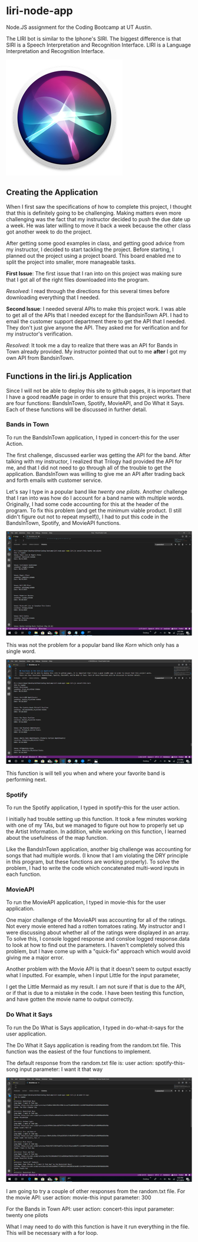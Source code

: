 # liri-node-app

Node.JS assignment for the Coding Bootcamp at UT Austin. 

The LIRI bot is similar to the Iphone's SIRI. 
The biggest difference is that SIRI is a Speech Interpretation and Recognition Interface. 
LIRI is a Language Interpretation and Recognition Interface. 

![alt text](SIRI.jpg)

## Creating the Application
When I first saw the specifications of how to complete this project, I thought that this is definitely going to be challenging. 
Making matters even more challenging was the fact that my instructor decided to push the due date up a week. 
He was later willing to move it back a week because the other class got another week to do the project. 

After getting some good examples in class, and getting good advice from my instructor, I decided to start tackling the project. 
Before starting, I planned out the project using a project board. This board enabled me to split the project into smaller, more manageable tasks. 

**First Issue**: The first issue that I ran into on this project was making sure that I got all of the right files downloaded into the program. 

*Resolved*: I read through the directions for this several times before downloading everything that I needed. 

**Second Issue**: I needed several APIs to make this project work. I was able to get all of the APIs that I needed except for the BandsinTown API. 
I had to email the customer support department there to get the API that I needed. 
They don't just give anyone the API. They asked me for verification and for my instructor's verification. 

*Resolved*: It took me a day to realize that there was an API for Bands in Town already provided. My instructor pointed that out to me **after** I got my own
API from BandsinTown.  


## Functions in the liri.js Application
Since I will not be able to deploy this site to github pages, it is important that I have a good readMe page in order to ensure that this project works. 
There are four functions: BandsInTown, Spotify, MovieAPI, and Do What it Says. Each of these functions will be discussed in further detail. 

### Bands in Town
To run the BandsInTown application, I typed in concert-this for the user Action. 

The first challenge, discussed earlier was getting the API for the band. After talking with my instructor, I realized that Trilogy had provided the API for me, and that I did not need to go through all of the trouble to get the application. BandsInTown was willing to give me an API after trading back and forth emails with customer service.  

Let's say I type in a popular band like *twenty one pilots*. Another challenge that I ran into was how do I account for a band name with multiple words. Originally, I had some code accounting for this at the header of the program. To fix this problem (and get the minimum viable product. (I still didn't figure out not to repeat myself)), I had to put this code in the BandsInTown, Spotify, and MovieAPI functions. 

![alt text](BandsInTown-MultipleWordInput.jpg)

This was not the problem for a popular band like *Korn* which only has a single word. 

![alt text](BandsInTown-SingleWordInput.jpg)

This function is will tell you when and where your favorite band is performing next. 

### Spotify
To run the Spotify application, I typed in spotify-this for the user action. 

I initially had trouble setting up this function. It took a few minutes working with one of my TAs, but we managed to figure out how to properly set up the Artist Information. 
In addition, while working on this function, I learned about the usefulness of the map function. 

Like the BandsInTown application, another big challenge was accounting for songs that had multiple words. (I know that I am violating the DRY principle in this program, but these functions are working properly). To solve the problem, I had to write the code which concatenated multi-word inputs in each function. 


### MovieAPI
To run the MovieAPI application, I typed in movie-this for the user application. 

One major challenge of the MovieAPI was accounting for all of the ratings. Not every movie entered had a rotten tomatoes rating. My instructor and I were discussing about whether all of the ratings were displayed in an array. To solve this, I console logged response and consloe logged response.data to look at how to find out the parameters. I haven't completely solved this problem, but I have come up with a "quick-fix" approach which would avoid giving me a major error. 

Another problem with the Movie API is that it doesn't seem to output exactly what I inputted. For example, when I input Little for the input parameter, 


I get the Little Mermaid as my result. I am not sure if that is due to the API, or if that is due to a mistake in the code. I have been testing this function, and have gotten the movie name to output correctly. 

### Do What it Says
To run the Do What is Says application, I typed in do-what-it-says for the user application. 

The Do What it Says application is reading from the random.txt file. This function was the easiest of the four functions to implement. 

The default response from the random.txt file is:
user action: spotify-this-song
input parameter: I want it that way 

![alt text](images/DoWhatItSays-Spotify.jpg)

I am going to try a couple of other responses from the random.txt file.
For the movie API: 
user action: movie-this
input parameter: 300


For the Bands in Town API: 
user action: concert-this
input parameter: twenty one pilots

What I may need to do with this function is have it run everything in the file. This will be necessary with a for loop. 